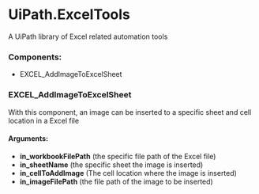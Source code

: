 # UiPath.ExcelTools
A UiPath library of Excel related automation tools

### Components:
* EXCEL_AddImageToExcelSheet

### EXCEL_AddImageToExcelSheet
With this component, an image can be inserted to a specific sheet and cell location in a Excel file

#### Arguments:
* <b>in_workbookFilePath</b> (the specific file path of the Excel file)
* <b>in_sheetName</b> (the specific sheet the image is inserted)
* <b>in_cellToAddImage</b> (The cell location where the image is inserted)
* <b>in_imageFilePath</b> (the file path of the image to be inserted)
